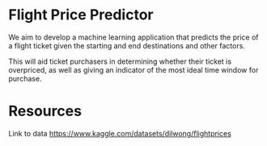 # Flight Price Predictor 

We aim to develop a machine learning application that predicts the price of a flight ticket given the starting and end destinations and other factors. 

This will aid ticket purchasers in determining whether their ticket is overpriced, as well as giving an indicator of the most ideal time window for purchase.

# Resources 

Link to data
https://www.kaggle.com/datasets/dilwong/flightprices
